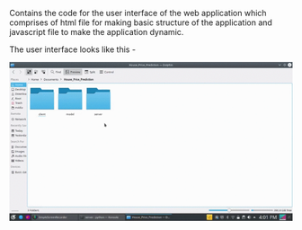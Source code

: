 Contains the code for the user interface of the web application which comprises of html file for making basic structure of the application and javascript file to make the application dynamic.

The user interface looks like this - 

![UI](https://github.com/kavyajeetbora/House_Price_Prediction_Bengaluru/raw/master/client/Bangalore%20House%20Price%20Prediction%20Presentation.gif)
